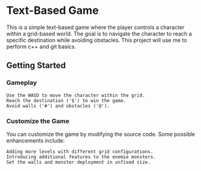 # Text-Based Game

This is a simple text-based game where the player controls a character within a grid-based world. The goal is to navigate the character to reach a specific destination while avoiding obstacles.
This project will use me to perform c++ and git basics.

## Getting Started

### Gameplay

    Use the WASD to move the character within the grid.
    Reach the destination ('$') to win the game.
    Avoid walls ('#') and obstacles ('@').

### Customize the Game

You can customize the game by modifying the source code. Some possible enhancements include:

    Adding more levels with different grid configurations.
    Introducing additional features to the enemie monsters.
    Set the walls and monster deployment in unfixed size.
    

